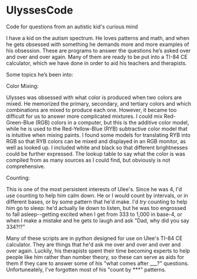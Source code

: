 # UlyssesCode
Code for questions from an autistic kid's curious mind


I have a kid on the autism spectrum. He loves patterns and math, and when he gets obsessed with something he demands more and more examples of his obsession. These are programs to answer the questions he’s asked over and over and over again. Many of them are ready to be put into a TI-84 CE calculator, which we have done in order to aid his teachers and therapists.


Some topics he’s been into:

Color Mixing:

Ulysses was obsessed with what color is produced when two colors are mixed. He memorized the primary, secondary, and tertiary colors and which combinations are mixed to produce each one. However, it became too difficult for us to answer more complicated mixtures. I could mix Red-Green-Blue (RGB) colors in a computer, but this is the additive color model, while he is used to the Red-Yellow-Blue (RYB) subtractive color model that is intuitive when mixing paints. I found some models for translating RYB into RGB so that RYB colors can be mixed and displayed in an RGB monitor, as well as looked up. I included white and black so that different brightnesses could be further expressed. The lookup table to say what the color is was compiled from as many sources as I could find, but obviously is not comprehensive.


Counting:

This is one of the most persistent interests of Ulee's. Since he was 4, I'd use counting to help him calm down. He or I would count by intervals, or in different bases, or by some pattern that he'd make. I'd _try_ counting to help him go to sleep: he'd actually lie down to listen, but he was too engrossed to fall asleep--getting excited when I get from 333 to 1,000 in base-4, or when I make a mistake and he gets to laugh and ask "Dad, why did you say 334?!?"

Many of these scripts are in python designed for use on Ulee's TI-84 CE calculator. They are things that he'd ask me over and over and over and over again. Luckily, his therapists spent their time becoming experts to help people like him rather than number theory, so these can serve as aids for them if they care to answer some of his "what comes after ___?" questions. Unfortuneately, I've forgotten most of his "count by ***" patterns.
